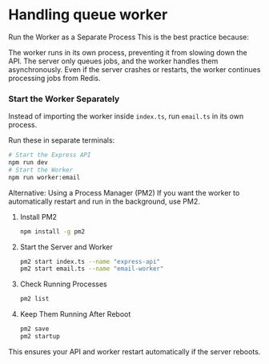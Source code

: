 # Handling queue worker

Run the Worker as a Separate Process
This is the best practice because:

The worker runs in its own process, preventing it from slowing down the API.
The server only queues jobs, and the worker handles them asynchronously.
Even if the server crashes or restarts, the worker continues processing jobs from Redis.

### Start the Worker Separately
Instead of importing the worker inside `index.ts`, run `email.ts` in its own process.

Run these in separate terminals:

```sh
# Start the Express API
npm run dev
# Start the Worker
npm run worker:email
```

Alternative: Using a Process Manager (PM2)
If you want the worker to automatically restart and run in the background, use PM2.

1. Install PM2
    ```sh
    npm install -g pm2
    ```

2. Start the Server and Worker
    ```sh
    pm2 start index.ts --name "express-api"
    pm2 start email.ts --name "email-worker"
    ```

3. Check Running Processes
    ```sh
    pm2 list
    ```

4. Keep Them Running After Reboot
    ```sh
    pm2 save
    pm2 startup
    ```

This ensures your API and worker restart automatically if the server reboots.
